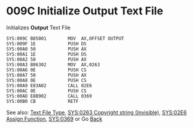 # 009C Initialize Output Text File

Initializes **Output** Text File

```
SYS:009C B85001        MOV	AX,OFFSET OUTPUT
SYS:009F 1E            PUSH	DS
SYS:00A0 50            PUSH	AX
SYS:00A1 1E            PUSH	DS
SYS:00A2 50            PUSH	AX
SYS:00A3 B86302        MOV	AX,0263
SYS:00A6 0E            PUSH	CS
SYS:00A7 50            PUSH	AX
SYS:00A8 0E            PUSH	CS
SYS:00A9 E83A02        CALL	02E6
SYS:00AC 0E            PUSH	CS
SYS:00AD E8B902        CALL	0369
SYS:00B0 CB            RETF
```

See also: [Text File Type](TextFileType.md), [SYS:0263 Copyright string (Invisible)](0263-DATA-COPYRIGHT.md), [SYS:02E6 Assign Function](02E6-ASSIGN-FUNC.md), [SYS:0369](0364-UNKNOWN.md) or Go [Back](../README.md)

